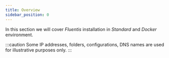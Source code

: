 ```yaml
---
title: Overview
sidebar_position: 0
---
```


In this section we will cover *Fluentis* installation in *Standard* and *Docker* environment.

:::caution
Some IP addresses, folders, configurations, DNS names are used for illustrative purposes only.
:::